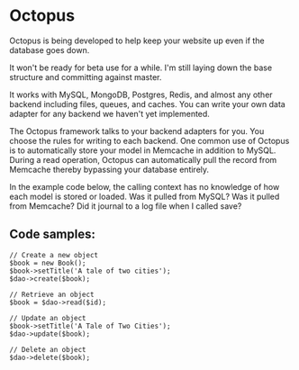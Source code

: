 Octopus
=======
Octopus is being developed to help keep your website up even if the database goes 
down.

It won't be ready for beta use for a while. I'm still laying down the base 
structure and committing against master.

It works with MySQL, MongoDB, Postgres, Redis, and almost any other backend
including files, queues, and caches. You can write your own data adapter for 
any backend we haven't yet implemented.

The Octopus framework talks to your backend adapters for you. You choose the rules 
for writing to each backend. One common use of Octopus is to automatically store 
your model in Memcache in addition to MySQL. During a read operation, Octopus can 
automatically pull the record from Memcache thereby bypassing your database
entirely.

In the example code below, the calling context has no knowledge of how each
model is stored or loaded. Was it pulled from MySQL? Was it pulled from Memcache?
Did it journal to a log file when I called save? 

Code samples:
-------------
```
// Create a new object
$book = new Book();
$book->setTitle('A tale of two cities');
$dao->create($book);

// Retrieve an object
$book = $dao->read($id);

// Update an object
$book->setTitle('A Tale of Two Cities');
$dao->update($book);

// Delete an object
$dao->delete($book);
```
